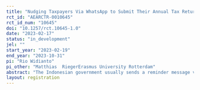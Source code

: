 ```yaml
---
title: "Nudging Taxpayers Via WhatsApp to Submit Their Annual Tax Return: Evidence From a Field Experiment in Indonesia"
rct_id: "AEARCTR-0010645"
rct_id_num: "10645"
doi: "10.1257/rct.10645-1.0"
date: "2023-02-17"
status: "in_development"
jel: ""
start_year: "2023-02-19"
end_year: "2023-10-31"
pi: "Rio Widianto"
pi_other: "Matthias  RiegerErasmus University Rotterdam"
abstract: "The Indonesian government usually sends a reminder message via email to individual taxpayers to submit their tax returns on time. Still individual taxpayers often fail to submit their tax return or submit late. The country works with a self-assessment system. And tax authority’s standard message relies on a traditional, normative approach (reminding taxpayers about the reporting deadline). This study tests alternative messaging and delivering messages via WhatsApp in a field experiment in 5 Cities (Jakarta, Ciamis, Cilacap, Jayapura and Merauke) in Indonesia. The primary outcome is the timely submission of the annual tax return. Individuals are randomized into four groups:(1) Standard message, (2) WhatsApp  - Standard message, (3) WhatsApp - Deterrence message, and (4) WhatsApp - Reciprocity message."
layout: registration
---
```


